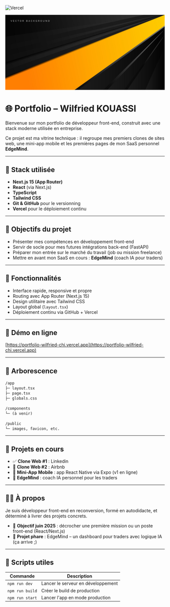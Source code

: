 ![Vercel](https://vercelbadge.vercel.app/api/WilfriedFahim/portfolio-wilfried)

![Aperçu](./public/images/preview.png)


# 🌐 Portfolio – Wilfried KOUASSI

Bienvenue sur mon portfolio de développeur front-end, construit avec une stack moderne utilisée en entreprise.

Ce projet est ma vitrine technique : il regroupe mes premiers clones de sites web, une mini-app mobile et les premières pages de mon SaaS personnel **EdgeMind**.

---

## 🚀 Stack utilisée

* **Next.js 15 (App Router)**
* **React** (via Next.js)
* **TypeScript**
* **Tailwind CSS**
* **Git & GitHub** pour le versionning
* **Vercel** pour le déploiement continu

---

## 🧠 Objectifs du projet

* Présenter mes compétences en développement front-end
* Servir de socle pour mes futures intégrations back-end (FastAPI)
* Préparer mon entrée sur le marché du travail (job ou mission freelance)
* Mettre en avant mon SaaS en cours : **EdgeMind** (coach IA pour traders)

---

## 📄 Fonctionnalités

* Interface rapide, responsive et propre
* Routing avec App Router (Next.js 15)
* Design utilitaire avec Tailwind CSS
* Layout global (`layout.tsx`)
* Déploiement continu via GitHub + Vercel

---

## 🔗 Démo en ligne

[https://portfolio-wilfried-chi.vercel.app](https://portfolio-wilfried-chi.vercel.app)

---

## 📂 Arborescence

```
/app
├─ layout.tsx
├─ page.tsx
├─ globals.css

/components
└─ (à venir)

/public
└─ images, favicon, etc.
```

---

## 🧱 Projets en cours

* ✅ **Clone Web #1** : Linkedin
* 🔧 **Clone Web #2** : Airbnb
* 📱 **Mini-App Mobile** : app React Native via Expo (v1 en ligne)
* 🧠 **EdgeMind** : coach IA personnel pour les traders

---

## 🙋‍♂️ À propos

Je suis développeur front-end en reconversion, formé en autodidacte, et déterminé à livrer des projets concrets.

* 🎯 **Objectif juin 2025** : décrocher une première mission ou un poste front-end (React/Next.js)
* 🧱 **Projet phare** : EdgeMind – un dashboard pour traders avec logique IA (ça arrive ;)

---

## 🧰 Scripts utiles

| Commande         | Description                        |
|------------------|------------------------------------|
| `npm run dev`    | Lancer le serveur en développement |
| `npm run build`  | Créer le build de production       |
| `npm run start`  | Lancer l'app en mode production    |
